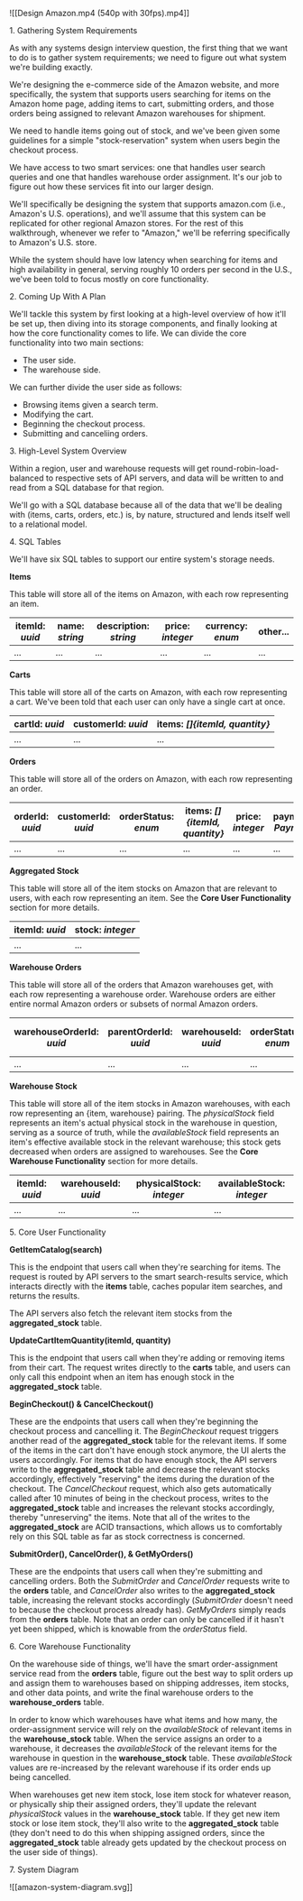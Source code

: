 ![[Design Amazon.mp4 (540p with 30fps).mp4]]

1\. Gathering System Requirements

As with any systems design interview question, the first thing that we want to do is to gather system requirements; we need to figure out what system we're building exactly.

We're designing the e-commerce side of the Amazon website, and more specifically, the system that supports users searching for items on the Amazon home page, adding items to cart, submitting orders, and those orders being assigned to relevant Amazon warehouses for shipment.

We need to handle items going out of stock, and we've been given some guidelines for a simple "stock-reservation" system when users begin the checkout process.

We have access to two smart services: one that handles user search queries and one that handles warehouse order assignment. It's our job to figure out how these services fit into our larger design.

We'll specifically be designing the system that supports amazon.com (i.e., Amazon's U.S. operations), and we'll assume that this system can be replicated for other regional Amazon stores. For the rest of this walkthrough, whenever we refer to "Amazon," we'll be referring specifically to Amazon's U.S. store.

While the system should have low latency when searching for items and high availability in general, serving roughly 10 orders per second in the U.S., we've been told to focus mostly on core functionality.

2\. Coming Up With A Plan

We'll tackle this system by first looking at a high-level overview of how it'll be set up, then diving into its storage components, and finally looking at how the core functionality comes to life. We can divide the core functionality into two main sections:

-   The user side.
-   The warehouse side.

We can further divide the user side as follows:

-   Browsing items given a search term.
-   Modifying the cart.
-   Beginning the checkout process.
-   Submitting and canceliing orders.

3\. High-Level System Overview

Within a region, user and warehouse requests will get round-robin-load-balanced to respective sets of API servers, and data will be written to and read from a SQL database for that region.

We'll go with a SQL database because all of the data that we'll be dealing with (items, carts, orders, etc.) is, by nature, structured and lends itself well to a relational model.

4\. SQL Tables

We'll have six SQL tables to support our entire system's storage needs.

**Items**

This table will store all of the items on Amazon, with each row representing an item.

| itemId: _uuid_ | name: _string_ | description: _string_ | price: _integer_ | currency: _enum_ | other... |
| --- | --- | --- | --- | --- | --- |
| ... | ... | ... | ... | ... | ... |

**Carts**

This table will store all of the carts on Amazon, with each row representing a cart. We've been told that each user can only have a single cart at once.

| cartId: _uuid_ | customerId: _uuid_ | items: _\[\]{itemId, quantity}_ |
| --- | --- | --- |
| ... | ... | ... |

**Orders**

This table will store all of the orders on Amazon, with each row representing an order.

| orderId: _uuid_ | customerId: _uuid_ | orderStatus: _enum_ | items: _\[\]{itemId, quantity}_ | price: _integer_ | paymentInfo: _PaymentInfo_ | shippingAddress: _string_ | timestamp: _datetime_ | other... |
| --- | --- | --- | --- | --- | --- | --- | --- | --- |
| ... | ... | ... | ... | ... | ... | ... | ... | ... |

**Aggregated Stock**

This table will store all of the item stocks on Amazon that are relevant to users, with each row representing an item. See the **Core User Functionality** section for more details.

| itemId: _uuid_ | stock: _integer_ |
| --- | --- |
| ... | ... |

**Warehouse Orders**

This table will store all of the orders that Amazon warehouses get, with each row representing a warehouse order. Warehouse orders are either entire normal Amazon orders or subsets of normal Amazon orders.

| warehouseOrderId: _uuid_ | parentOrderId: _uuid_ | warehouseId: _uuid_ | orderStatus: _enum_ | items: _\[\]{itemId, quantity}_ | shippingAddress: _string_ |
| --- | --- | --- | --- | --- | --- |
| ... | ... | ... | ... | ... | ... |

**Warehouse Stock**

This table will store all of the item stocks in Amazon warehouses, with each row representing an {item, warehouse} pairing. The _physicalStock_ field represents an item's actual physical stock in the warehouse in question, serving as a source of truth, while the _availableStock_ field represents an item's effective available stock in the relevant warehouse; this stock gets decreased when orders are assigned to warehouses. See the **Core Warehouse Functionality** section for more details.

| itemId: _uuid_ | warehouseId: _uuid_ | physicalStock: _integer_ | availableStock: _integer_ |
| --- | --- | --- | --- |
| ... | ... | ... | ... |

5\. Core User Functionality

**GetItemCatalog(search)**

This is the endpoint that users call when they're searching for items. The request is routed by API servers to the smart search-results service, which interacts directly with the **items** table, caches popular item searches, and returns the results.

The API servers also fetch the relevant item stocks from the **aggregated\_stock** table.

**UpdateCartItemQuantity(itemId, quantity)**

This is the endpoint that users call when they're adding or removing items from their cart. The request writes directly to the **carts** table, and users can only call this endpoint when an item has enough stock in the **aggregated\_stock** table.

**BeginCheckout() & CancelCheckout()**

These are the endpoints that users call when they're beginning the checkout process and cancelling it. The _BeginCheckout_ request triggers another read of the **aggregated\_stock** table for the relevant items. If some of the items in the cart don't have enough stock anymore, the UI alerts the users accordingly. For items that do have enough stock, the API servers write to the **aggregated\_stock** table and decrease the relevant stocks accordingly, effectively "reserving" the items during the duration of the checkout. The _CancelCheckout_ request, which also gets automatically called after 10 minutes of being in the checkout process, writes to the **aggregated\_stock** table and increases the relevant stocks accordingly, thereby "unreserving" the items. Note that all of the writes to the **aggregated\_stock** are ACID transactions, which allows us to comfortably rely on this SQL table as far as stock correctness is concerned.

**SubmitOrder(), CancelOrder(), & GetMyOrders()**

These are the endpoints that users call when they're submitting and cancelling orders. Both the _SubmitOrder_ and _CancelOrder_ requests write to the **orders** table, and _CancelOrder_ also writes to the **aggregated\_stock** table, increasing the relevant stocks accordingly (_SubmitOrder_ doesn't need to because the checkout process already has). _GetMyOrders_ simply reads from the **orders** table. Note that an order can only be cancelled if it hasn't yet been shipped, which is knowable from the _orderStatus_ field.

6\. Core Warehouse Functionality

On the warehouse side of things, we'll have the smart order-assignment service read from the **orders** table, figure out the best way to split orders up and assign them to warehouses based on shipping addresses, item stocks, and other data points, and write the final warehouse orders to the **warehouse\_orders** table.

In order to know which warehouses have what items and how many, the order-assignment service will rely on the _availableStock_ of relevant items in the **warehouse\_stock** table. When the service assigns an order to a warehouse, it decreases the _availableStock_ of the relevant items for the warehouse in question in the **warehouse\_stock** table. These _availableStock_ values are re-increased by the relevant warehouse if its order ends up being cancelled.

When warehouses get new item stock, lose item stock for whatever reason, or physically ship their assigned orders, they'll update the relevant _physicalStock_ values in the **warehouse\_stock** table. If they get new item stock or lose item stock, they'll also write to the **aggregated\_stock** table (they don't need to do this when shipping assigned orders, since the **aggregated\_stock** table already gets updated by the checkout process on the user side of things).

7\. System Diagram

![[amazon-system-diagram.svg]]

